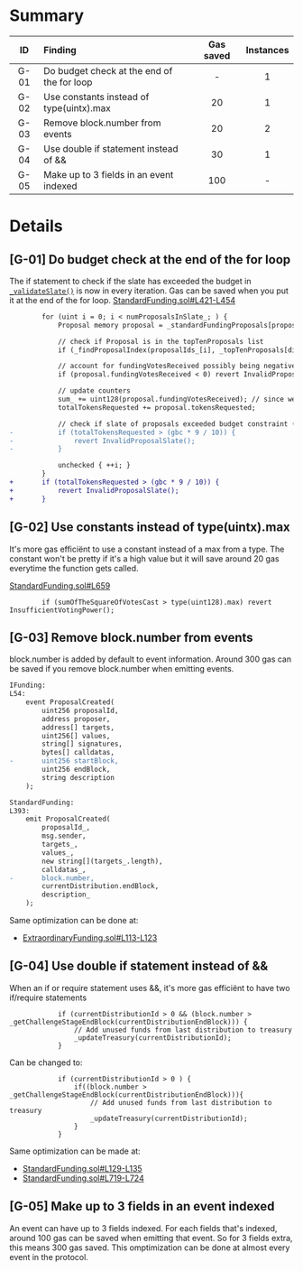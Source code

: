 # Summary
|ID     | Finding|  Gas saved | Instances|
|:----: | :---           |  :----:         |:----:         |
|G-01      |Do budget check at the end of the for loop| - |  1 |
|G-02      |Use constants instead of type(uintx).max| 20 |  1 |
|G-03      |Remove block.number from events| 20 |  2 |
|G-04      |Use double if statement instead of &&| 30 |  1 |
|G-05      |Make up to 3 fields in an event indexed| 100 |  - |

# Details
## [G-01] Do budget check at the end of the for loop
The if statement to check if the slate has exceeded the budget in [`_validateSlate()`](https://github.com/code-423n4/2023-05-ajna/blob/main/ajna-grants/src/grants/base/StandardFunding.sol#L421-L454) is now in every iteration. Gas can be saved when you put it at the end of the for loop.
[StandardFunding.sol#L421-L454](https://github.com/code-423n4/2023-05-ajna/blob/main/ajna-grants/src/grants/base/StandardFunding.sol#L421-L454)
```diff
        for (uint i = 0; i < numProposalsInSlate_; ) {
            Proposal memory proposal = _standardFundingProposals[proposalIds_[i]];

            // check if Proposal is in the topTenProposals list
            if (_findProposalIndex(proposalIds_[i], _topTenProposals[distributionId_]) == -1) revert InvalidProposalSlate();

            // account for fundingVotesReceived possibly being negative
            if (proposal.fundingVotesReceived < 0) revert InvalidProposalSlate();

            // update counters
            sum_ += uint128(proposal.fundingVotesReceived); // since we are converting from int128 to uint128, we can safely assume that the value will not overflow
            totalTokensRequested += proposal.tokensRequested;

            // check if slate of proposals exceeded budget constraint ( 90% of GBC )
-           if (totalTokensRequested > (gbc * 9 / 10)) {
-               revert InvalidProposalSlate();
-           }

            unchecked { ++i; }
        }
+       if (totalTokensRequested > (gbc * 9 / 10)) {
+           revert InvalidProposalSlate();
+       }
```
## [G-02] Use constants instead of type(uintx).max
It's more gas efficiënt to use a constant instead of a max from a type. The constant won't be pretty if it's a high value but it will save around 20 gas everytime the function gets called.

[StandardFunding.sol#L659](https://github.com/code-423n4/2023-05-ajna/blob/main/ajna-grants/src/grants/base/StandardFunding.sol#L659)
```solidity
        if (sumOfTheSquareOfVotesCast > type(uint128).max) revert InsufficientVotingPower();
```
## [G-03] Remove block.number from events
block.number is added by default to event information. Around 300 gas can be saved if you remove block.number when emitting events.
```diff
IFunding:
L54:
    event ProposalCreated(
        uint256 proposalId,
        address proposer,
        address[] targets,
        uint256[] values,
        string[] signatures,
        bytes[] calldatas,
-       uint256 startBlock,
        uint256 endBlock,
        string description
    );

StandardFunding:
L393:
    emit ProposalCreated(
        proposalId_,
        msg.sender,
        targets_,
        values_,
        new string[](targets_.length),
        calldatas_,
-       block.number,
        currentDistribution.endBlock,
        description_
    );
```

Same optimization can be done at:
- [ExtraordinaryFunding.sol#L113-L123](https://github.com/code-423n4/2023-05-ajna/blob/main/ajna-grants/src/grants/base/ExtraordinaryFunding.sol#L113-L123)

## [G-04] Use double if statement instead of &&
When an if or require statement uses &&, it's more gas efficiënt to have two if/require statements
```solidity
            if (currentDistributionId > 0 && (block.number > _getChallengeStageEndBlock(currentDistributionEndBlock))) {
                // Add unused funds from last distribution to treasury
                _updateTreasury(currentDistributionId); 
            }
```
Can be changed to:
```solidity
            if (currentDistributionId > 0 ) {
                if((block.number > _getChallengeStageEndBlock(currentDistributionEndBlock))){
                    // Add unused funds from last distribution to treasury
                    _updateTreasury(currentDistributionId); 
                }
            }
```
Same optimization can be made at:
- [StandardFunding.sol#L129-L135](https://github.com/code-423n4/2023-05-ajna/blob/main/ajna-grants/src/grants/base/StandardFunding.sol#L129-L135)
- [StandardFunding.sol#L719-L724](https://github.com/code-423n4/2023-05-ajna/blob/main/ajna-grants/src/grants/base/StandardFunding.sol#L719-L724)
## [G-05] Make up to 3 fields in an event indexed
An event can have up to 3 fields indexed. For each fields that's indexed, around 100 gas can be saved when emitting that event. So for 3 fields extra, this means 300 gas saved. This omptimization can be done at almost every event in the protocol.